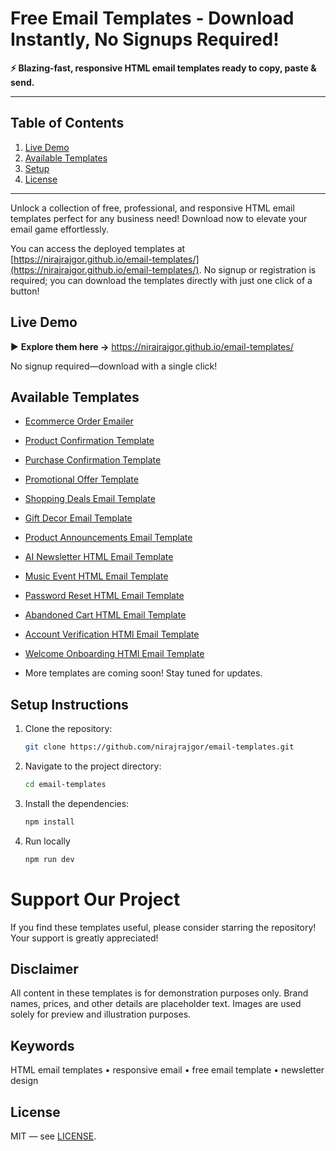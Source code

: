 # Free Email Templates - Download Instantly, No Signups Required!

**⚡ Blazing-fast, responsive HTML email templates ready to copy, paste & send.**

---

## Table of Contents

1. [Live Demo](#live-demo)
2. [Available Templates](#available-templates)
3. [Setup](#setup-instructions)
4. [License](#license)

---

Unlock a collection of free, professional, and responsive HTML email templates perfect for any business need! Download now to elevate your email game effortlessly.

You can access the deployed templates at [https://nirajrajgor.github.io/email-templates/](https://nirajrajgor.github.io/email-templates/). No signup or registration is required; you can download the templates directly with just one click of a button!

## Live Demo

▶️ **Explore them here →** <https://nirajrajgor.github.io/email-templates/>

No signup required—download with a single click!

## Available Templates

- [Ecommerce Order Emailer](https://nirajrajgor.github.io/email-templates/templates/ecommerce-order)
- [Product Confirmation Template](https://nirajrajgor.github.io/email-templates/templates/product-confirmation)
- [Purchase Confirmation Template](https://nirajrajgor.github.io/email-templates/templates/purchase-confirmation)
- [Promotional Offer Template](https://nirajrajgor.github.io/email-templates/templates/promotional-offer)
- [Shopping Deals Email Template](https://nirajrajgor.github.io/email-templates/templates/shopping-deals)
- [Gift Decor Email Template](https://nirajrajgor.github.io/email-templates/templates/gift-decor)
- [Product Announcements Email Template](https://nirajrajgor.github.io/email-templates/templates/product-announcements.html)
- [AI Newsletter HTML Email Template](https://nirajrajgor.github.io/email-templates/templates/ai-newsletter)
- [Music Event HTML Email Template](https://nirajrajgor.github.io/email-templates/templates/music-event-promotion)
- [Password Reset HTML Email Template](https://nirajrajgor.github.io/email-templates/templates/password-reset)
- [Abandoned Cart HTML Email Template](https://nirajrajgor.github.io/email-templates/templates/abandoned-cart)
- [Account Verification HTMl Email Template](https://nirajrajgor.github.io/email-templates/templates/account-verification)
- [Welcome Onboarding HTMl Email Template](https://nirajrajgor.github.io/email-templates/templates/welcome-onboarding)

- More templates are coming soon! Stay tuned for updates.

## Setup Instructions

1. Clone the repository:
   ```bash
   git clone https://github.com/nirajrajgor/email-templates.git
   ```
2. Navigate to the project directory:
   ```bash
   cd email-templates
   ```
3. Install the dependencies:
   ```bash
   npm install
   ```
4. Run locally
   ```bash
   npm run dev
   ```

# Support Our Project

If you find these templates useful, please consider starring the repository! Your support is greatly appreciated!

## Disclaimer

All content in these templates is for demonstration purposes only. Brand names, prices, and other details are placeholder text. Images are used solely for preview and illustration purposes.

## Keywords

HTML email templates • responsive email • free email template • newsletter design

## License

MIT — see [LICENSE](LICENSE).

